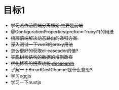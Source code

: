 # 目标1
- ~~学习若依前后端分离框架,主要是前端~~
- ~~@ConfigurationProperties(prefix = "ruoyi")的用法~~
- ~~梳理前端解决动态路由的递归方案.~~
- ~~深入测试一下vue3的proxy用法~~
- ~~怎么更好的获取el-cascader的值?~~
- ~~实现树状结构的数据的增删改查~~
- ~~优化博客的搜索功能.[docsearch](https://docsearch.algolia.com/)~~
- ~~了解一下BroadCastChannel是什么意思?~~
- 学习eggjs
- 学习一下nuxtjs